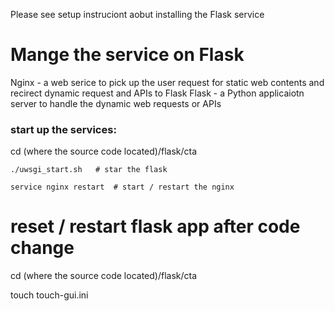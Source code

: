Please see setup instruciont aobut installing the Flask service

# Mange the service on Flask

Nginx - a web serice to pick up the user request for static web contents and recirect dynamic request and APIs to Flask
Flask - a Python applicaiotn server to handle the dynamic web requests or APIs

### start up the services:

cd (where the source code located)/flask/cta

```
./uwsgi_start.sh   # star the flask

service nginx restart  # start / restart the nginx
```

# reset / restart flask app after code change 

cd (where the source code located)/flask/cta

touch touch-gui.ini
